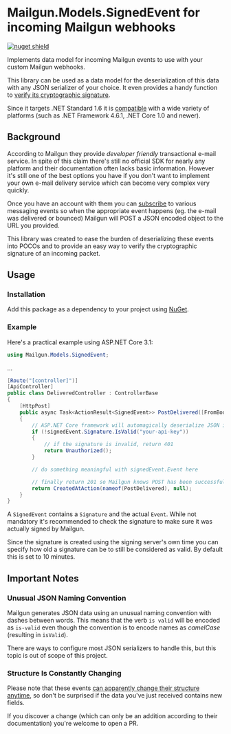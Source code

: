 # Mailgun.Models.SignedEvent for incoming Mailgun webhooks

[![nuget shield](https://img.shields.io/nuget/v/Mailgun.Models.SignedEvent)](https://www.nuget.org/packages/Mailgun.Models.SignedEvent)

Implements data model for incoming Mailgun events to use with your custom Mailgun webhooks.

This library can be used as a data model for the deserialization of this data with any JSON serializer of your choice. It even provides a handy function to [verify its cryptographic signature](https://documentation.mailgun.com/en/latest/user_manual.html#webhooks).

Since it targets .NET Standard 1.6 it is [compatible](https://docs.microsoft.com/en-us/dotnet/standard/net-standard) with a wide variety of platforms (such as .NET Framework 4.6.1, .NET Core 1.0 and newer).

## Background

According to Mailgun they provide *developer friendly* transactional e-mail service. In spite of this claim there's still no official SDK for nearly any platform and their documentation often lacks basic information. However it's still one of the best options you have if you don't want to implement your own e-mail delivery service which can become very complex very quickly.

Once you have an account with them you can [subscribe](https://documentation.mailgun.com/en/latest/user_manual.html#webhooks) to various messaging events so when the appropriate event happens (eg. the e-mail was delivered or bounced) Mailgun will POST a JSON encoded object to the URL you provided.

This library was created to ease the burden of deserializing these events into POCOs and to provide an easy way to verify the cryptographic signature of an incoming packet.

## Usage

### Installation

Add this package as a dependency to your project using [NuGet](https://www.nuget.org/packages/Mailgun.Models.SignedEvent).

### Example

Here's a practical example using ASP.NET Core 3.1:

```csharp
using Mailgun.Models.SignedEvent;
```

...

```csharp
[Route("[controller]")]
[ApiController]
public class DeliveredController : ControllerBase
{
    [HttpPost]
    public async Task<ActionResult<SignedEvent>> PostDelivered([FromBody] SignedEvent signedEvent)
    {
        // ASP.NET Core framework will automagically deserialize JSON into signedEvent (see notes at the bottom regarding caveats)
        if (!signedEvent.Signature.IsValid("your-api-key"))
        {
            // if the signature is invalid, return 401
            return Unauthorized();
        }

        // do something meaningful with signedEvent.Event here

        // finally return 201 so Mailgun knows POST has been successful. Otherwise it'll keep retrying
        return CreatedAtAction(nameof(PostDelivered), null);
    }
}
```

A `SignedEvent` contains a `Signature` and the actual `Event`. While not mandatory it's recommended to check the signature to make sure it was actually signed by Mailgun.

Since the signature is created using the signing server's own time you can specify how old a signature can be to still be considered as valid. By default this is set to 10 minutes.

## Important Notes
### Unusual JSON Naming Convention

Mailgun generates JSON data using an unusual naming convention with dashes between words. This means that the verb `is valid` will be encoded as `is-valid` even though the convention is to encode names as *camelCase* (resulting in `isValid`).

There are ways to configure most JSON serializers to handle this, but this topic is out of scope of this project.

### Structure Is Constantly Changing
Please note that these events [can apparently change their structure anytime](https://documentation.mailgun.com/en/latest/api-events.html#event-structure), so don't be surprised if the data you've just received contains new fields.

If you discover a change (which can only be an addition according to their documentation) you're welcome to open a PR.
